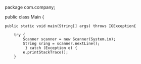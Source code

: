 package com.company;

public class Main {

    public static void main(String[] args) throws IOException{

        try {
            Scanner scanner = new Scanner(System.in);
            String sring = scanner.nextLine();
             } catch (Exception e) {
            e.printStackTrace();
        }
